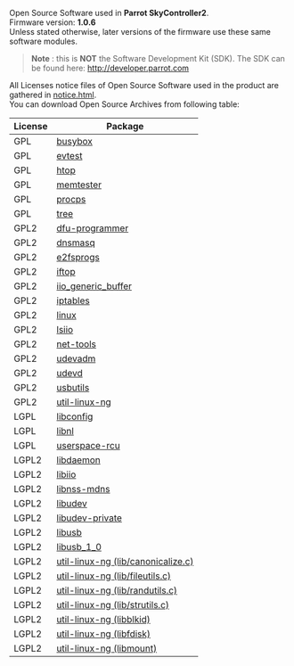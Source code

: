 Open Source Software used in **Parrot SkyController2**.  
Firmware version: **1.0.6**  
Unless stated otherwise, later versions of the firmware
use these same software modules.

>**Note** : this is **NOT** the Software Development Kit (SDK).
The SDK can be found here: http://developer.parrot.com

All Licenses notice files of Open Source Software used in the
product are gathered in [notice.html](notices/police-notice.html).  
You can download Open Source Archives from following table:

|License|Package
|---|---
|GPL|[busybox](sources/busybox-unknown)
|GPL|[evtest](sources/evtest-unknown)
|GPL|[htop](sources/htop-1.0.2)
|GPL|[memtester](sources/memtester-4.2.2)
|GPL|[procps](sources/procps-3.2.8)
|GPL|[tree](sources/tree-1.6.0)
|GPL2|[dfu-programmer](sources/dfu-programmer-0.7.2)
|GPL2|[dnsmasq](sources/dnsmasq-2.66)
|GPL2|[e2fsprogs](sources/e2fsprogs-1.42.12)
|GPL2|[iftop](sources/iftop-1.0pre4)
|GPL2|[iio_generic_buffer](sources/iio_generic_buffer-unknown)
|GPL2|[iptables](sources/iptables-1.4.21)
|GPL2|[linux](sources/linux-3.4.11)
|GPL2|[lsiio](sources/lsiio-unknown)
|GPL2|[net-tools](sources/net-tools-1.60)
|GPL2|[udevadm](sources/udevadm-164)
|GPL2|[udevd](sources/udevd-164)
|GPL2|[usbutils](sources/usbutils-006)
|GPL2|[util-linux-ng](sources/util-linux-ng-2.28)
|LGPL|[libconfig](sources/libconfig-1.5)
|LGPL|[libnl](sources/libnl-3.2.24)
|LGPL|[userspace-rcu](sources/userspace-rcu-0.9.1)
|LGPL2|[libdaemon](sources/libdaemon-0.14)
|LGPL2|[libiio](sources/libiio-unknown)
|LGPL2|[libnss-mdns](sources/libnss-mdns-0.10)
|LGPL2|[libudev](sources/libudev-164)
|LGPL2|[libudev-private](sources/libudev-private-164)
|LGPL2|[libusb](sources/libusb-0.1.12)
|LGPL2|[libusb_1_0](sources/libusb_1_0-1.0.19)
|LGPL2|[util-linux-ng (lib/canonicalize.c)](sources/util-linux-ng-2.28)
|LGPL2|[util-linux-ng (lib/fileutils.c)](sources/util-linux-ng-2.28)
|LGPL2|[util-linux-ng (lib/randutils.c)](sources/util-linux-ng-2.28)
|LGPL2|[util-linux-ng (lib/strutils.c)](sources/util-linux-ng-2.28)
|LGPL2|[util-linux-ng (libblkid)](sources/util-linux-ng-2.28)
|LGPL2|[util-linux-ng (libfdisk)](sources/util-linux-ng-2.28)
|LGPL2|[util-linux-ng (libmount)](sources/util-linux-ng-2.28)
